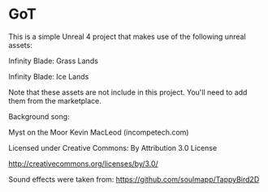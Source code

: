 # GoT
This is a simple Unreal 4 project that makes use of the following unreal assets:

Infinity Blade: Grass Lands

Infinity Blade: Ice Lands

Note that these assets are not include in this project. You'll need to add them from the marketplace.

Background song:

Myst on the Moor Kevin MacLeod (incompetech.com)

Licensed under Creative Commons: By Attribution 3.0 License

http://creativecommons.org/licenses/by/3.0/

Sound effects were taken from: https://github.com/soulmapp/TappyBird2D
